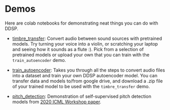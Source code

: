 # Demos

Here are colab notebooks for demonstrating neat things you can do with DDSP.

*   [timbre_transfer](https://colab.research.google.com/github/magenta/ddsp/blob/master/ddsp/colab/demos/timbre_transfer.ipynb):
    Convert audio between sound sources with pretrained models. Try turning your voice into a violin, or scratching your laptop and seeing how it sounds as a flute :). Pick from a selection of pretrained models or upload your own that you can train with the `train_autoencoder` demo.

*   [train_autoencoder](https://colab.research.google.com/github/magenta/ddsp/blob/master/ddsp/colab/demos/train_autoencoder.ipynb):
    Takes you through all the steps to convert audio files into a dataset and train your own DDSP autoencoder model. You can transfer data and models to/from google drive, and download a .zip file of your trained model to be used with the `timbre_transfer` demo.

*   [pitch_detection](https://colab.research.google.com/github/magenta/ddsp/blob/master/ddsp/colab/demos/pitch_detection.ipynb):
    Demonstration of self-supervised pitch detection models from [2020 ICML Workshop paper](https://openreview.net/forum?id=RlVTYWhsky7).
